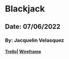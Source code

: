 # Blackjack

## Date: 07/06/2022

### By: Jacquelin Velasquez

#### [Trello](https://trello.com/b/G4E8LQj1/blackjack)| [Wireframe](https://wireframe.cc/pro/edit/563890)

